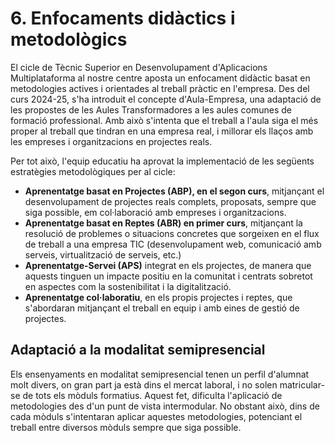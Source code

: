 # 6. Enfocaments didàctics i metodològics

El cicle de Tècnic Superior en Desenvolupament d'Aplicacions Multiplataforma al nostre centre aposta un enfocament didàctic basat en metodologies actives i orientades al treball pràctic en l'empresa. Des del curs 2024-25, s'ha introduit el concepte d'Aula-Empresa, una adaptació de les propostes de les Aules Transformadores a les aules comunes de formació professional. Amb això s'intenta que el treball a l'aula siga el més proper al treball que tindran en una empresa real, i millorar els llaços amb les empreses i organitzacions en projectes reals.

Per tot això, l'equip educatiu ha aprovat la implementació de les següents estratègies metodològiques per al cicle:

* **Aprenentatge basat en Projectes (ABP), en el segon curs**, mitjançant el desenvolupament de projectes reals complets, proposats, sempre que siga possible, em col·laboració amb empreses i organitzacions.
* **Aprenentatge basat en Reptes (ABR) en primer curs**, mitjançant la resolució de problemes o situacions  concretes que sorgeixen en el flux de treball a una empresa TIC (desenvolupament web, comunicació amb serveis, virtualització de serveis, etc.)
* **Aprenentatge-Servei (APS)** integrat en els projectes, de manera que aquests tinguen un impacte positiu en la comunitat i centrats sobretot en aspectes com la sostenibilitat i la digitalització.
* **Aprenentatge col·laboratiu**, en els propis projectes i reptes, que s'abordaran mitjançant el treball en equip i amb eines de gestió de projectes.

## Adaptació a la modalitat semipresencial

Els ensenyaments en modalitat semipresencial tenen un perfil d'alumnat molt divers, on gran part ja està dins el mercat laboral, i no solen matricular-se de tots els mòduls formatius. Aquest fet, dificulta l'aplicació de metodologies des d'un punt de vista intermodular. No obstant això, dins de cada mòduls s'intentaran aplicar aquestes metodologies, potenciant el treball entre diversos mòduls sempre que siga possible.


<!--
En este apartat s'ha de consensuar el marc pedagògic que condicionarà el procés 
d'ensenyança-aprenentatge en el cicle, i definir els principis metodològics que guiaran 
el treball del professorat.  
No es tracta de repetir el que ja indica el marc normatiu, sinó de concretar els principis que seran de compliment obligat per a la docència en el corresponent cicle formatiu en el centre. El que dictamina este punt haurà de tindre caràcter prescriptiu i l'equip docent s'ajustarà a estes directrius.  
És  clar  que  aconseguir  consensos  entre  el  professorat  és  difícil,  atesa  la  diversitat d'opinions  i  enfocaments  educatius,  però  considerem  que  este  esforç  és imprescindible. En general parlem d'equips educatius amplis i amb diferents interessos particulars,  és  necessari  comprendre  que  el  consens  és  un  camí  necessari  i  que  el procés requerix diàleg, flexibilitat i compromís per part de tot l'equip docent. 


RD 659/23. Article 13. Principis pedagògics 

1. Les administracions promouran i facilitaran que els equips docents implicats en cada grau incorporen metodologies actives que faciliten els aprenentatges [...] 

Integrar metodologies actives és un mandat establit en el marc normatiu. El professorat 
haurem d'esforçar-nos en el disseny de processos d'aprenentatge que evolucionen des d'un pla teòric i passiu cap a un procés significatiu integrat amb la realitat professional. 
Convertir  l'alumnat  en  protagonista  del  seu  propi  aprenentatge,  enfrontar-lo amb situacions  reals  o  simulades  que  requerisquen  la  resolució  de  problemes,  treball  en equip, presa de decisions, etc., és el camí per a aconseguir futurs professionals amb les habilitats necessàries en els sectors professionals. 

El PCCF ha de reforçar el compromís dels departaments i els equips educatius en este  canvi metodològic i, per això, s'hauran de consensuar les metodologies a utilitzar en els  mòduls del cicle i, si pot ser, potenciar les actives.
-->
